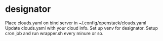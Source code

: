 # designator

Place clouds.yaml on bind server in  ~/.config/openstack/clouds.yaml
Update clouds.yaml with your cloud info.
Set up venv for designator.
Setup cron job and run wrapper.sh every minure or so.
